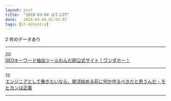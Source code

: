 ```yaml
---
layout: post
title:  "2018-03-04 はてぶIT"
date:   2018-03-04 01:03:07
tags: [it-hotentry]
---
```

2 件のデータあり

<hr><div class="row">
<div class="col-1"><span class="badge badge-pill badge-success h2">20</span></div>
<div class="col-11"><a href='https://40end.com/seo_wandahooo/' target='_blank'>SEOキーワード抽出ツールわんだ砲公式サイト！ワンダホー！</a></div>
</div>
<hr>
<div class="row">
<div class="col-1"><span class="badge badge-pill badge-success h2">13</span></div>
<div class="col-11"><a href='http://blog.pinkumohikan.com/entry/development-something-before-entry' target='_blank'>エンジニアとして働きたいなら、就活始める前に何か作るべきだと思うんだ - モヒカンは正義</a></div>
</div>
<hr>
